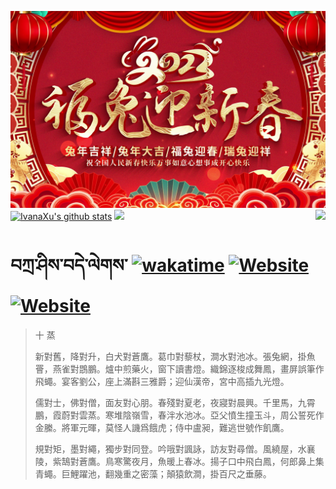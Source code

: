 ![](./Source/5eecf35f693f168adc0bc5ad06da35ad.jpg)[![IvanaXu's github stats](https://github-readme-stats.vercel.app/api?username=IvanaXu&theme=codeSTACKr)](https://github.com/anuraghazra/github-readme-stats)
<img align="right" src="https://github-readme-stats.vercel.app/api/top-langs/?username=IvanaXu&langs_count=8&theme=codeSTACKr" />
<img src="https://github-readme-stats.vercel.app/api/wakatime?username=IvanaXu&layout=compact&langs_count=8&theme=codeSTACKr&custom_title=Programming&nbsp;Times&nbsp;(Since&nbsp;Jul.29.2021)" />
# བཀྲ་ཤིས་བདེ་ལེགས་	[![wakatime](https://wakatime.com/badge/user/5043ee4a-e361-4607-9d47-d557f2005d05.svg)](https://wakatime.com/@5043ee4a-e361-4607-9d47-d557f2005d05)	[![Website](https://img.shields.io/website?label=tianchi&up_color=orange&up_message=IvanaXu&url=https%3A%2F%2Fshields.io)](https://tianchi.aliyun.com/home/science/scienceDetail?userId=1095279182618)	[![Website](https://img.shields.io/website?label=yuque&up_color=green&up_message=IvanaXu&url=https%3A%2F%2Fshields.io)](https://www.yuque.com/ivanaxu)
> 十 蒸
> 
> 新對舊，降對升，白犬對蒼鷹。葛巾對藜杖，澗水對池冰。張兔網，掛魚罾，燕雀對鵾鵬。爐中煎藥火，窗下讀書燈。織錦逐梭成舞鳳，畫屏誤筆作飛蠅。宴客劉公，座上滿斟三雅爵；迎仙漢帝，宮中高插九光燈。
> 
> 儒對士，佛對僧，面友對心朋。春殘對夏老，夜寢對晨興。千里馬，九霄鵬，霞蔚對雲蒸。寒堆陰嶺雪，春泮水池冰。亞父憤生撞玉斗，周公誓死作金縢。將軍元暉，莫怪人譏爲餓虎；侍中盧昶，難逃世號作飢鷹。
> 
> 規對矩，墨對繩，獨步對同登。吟哦對諷詠，訪友對尋僧。風繞屋，水襄陵，紫鵠對蒼鷹。鳥寒驚夜月，魚暖上春冰。揚子口中飛白鳳，何郎鼻上集青蠅。巨鯉躍池，翻幾重之密藻；顛猿飲澗，掛百尺之垂藤。
>